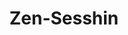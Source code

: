 ---
layout: SeminarLayout
title: 'Zen-Sesshin'
startDate: '14.04.2020'
endDate: '19.04.2020'
descriptionShort: 'Das sino-japanische Wort Sesshin bedeutet „mit dem Herz in Berührung kommen“. Das Herz oder der Geist (japanisch: Shin oder Kokoro) ist das wahre Selbst, das wahre Faktum, das allen Verstand übersteigt.'
description: 'Hier im Sesshin wollen wir unsere Aufmerksamkeit nach innen richten, nur auf das, was wir jetzt gerade tun. Daraus entsteht die Möglichkeit, mit diesem Herzen, mit unserem wahren Selbst, in unmittelbare Berührung zu kommen. Durch das stille Sitzen (Zazen) wächst innerer Frieden, Konzentration des Geistes und die Fähigkeit, auf einer tieferen Ebene zu leben. Kursbeschreibung: Täglich 13 x 25 Minuten Zazen mit Gehen, Vortrag, Einzelgespräch, Samu (meditative Arbeit). Der Kurs findet im Schweigen statt. Bitte tragen Sie zum Sitzen bequeme, neutrale und ungemusterte Kleidung.'
honorar: 'Dana (auf freiwilliger Basis), Empfehlung: 150-230 €'
kursgebuehr: '80 €'
unterkunft: '200 €, Aufpreis bei Einzelzimmer'
dozentenbeschreibung: '**Paul Shepherd**, geboren 1948 in den USA, verheiratet und Vater von vier erwachsenen Kindern; autorisierter Zen-Lehrer der Zen-Schule Sanbô Zen International, Kamakura/Japan, begann 1971 seine Zen-Schulung bei Robert Aitken in Hawaii. Er lebte anschließend 17 Jahre in Kamakura/ Japan. Dort hat er unter Führung von Yamada Kôun Roshi das Koanstudium absolviert und erhielt von ihm später die Lehrerlaubnis. Im August 2011 erhielt er den Titel „Associate Zen Master” der Zen-Schule Sanbô Zen International.'
website: 'Paul Shepherd'
websiteUrl: 'http://www.zen-kokoro.org'
performers: 'Paul F. Shepherd (Cho-un)'
---